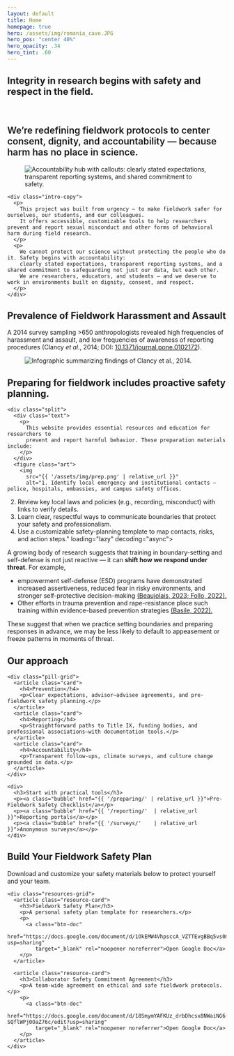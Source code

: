 ```yaml
---
layout: default
title: Home
homepage: true
hero: /assets/img/romania_cave.JPG
hero_pos: "center 40%"
hero_opacity: .34
hero_tint: .60
---
```


<!-- 1) Intro – plain background -->
<section class="section intro">
  <div class="intro-title">
    <h1><strong>Integrity in research begins with safety and respect in the field.</strong></h1>
<br>
    <h2 style="font-weight:600;">
      We’re redefining fieldwork protocols to center consent, dignity, and accountability — because harm has no place in science.
    </h2>
  </div>

  <div class="intro-row">
    <figure class="intro-graphic">
      <img
        src="{{ '/assets/img/accountability.png' | relative_url }}"
        alt="Accountability hub with callouts: clearly stated expectations, transparent reporting systems, and shared commitment to safety."
        loading="lazy" decoding="async" fetchpriority="low">
    </figure>

    <div class="intro-copy">
      <p>
        This project was built from urgency — to make fieldwork safer for ourselves, our students, and our colleagues.
        It offers accessible, customizable tools to help researchers prevent and report sexual misconduct and other forms of behavioral harm during field research.
      </p>
      <p>
        We cannot protect our science without protecting the people who do it. Safety begins with accountability:
        clearly stated expectations, transparent reporting systems, and a shared commitment to safeguarding not just our data, but each other.
        We are researchers, educators, and students — and we deserve to work in environments built on dignity, consent, and respect.
      </p>
    </div>
  </div>
</section>

<!-- 2) PREVALENCE — shared split -->
<section class="section">
<h2 class="pillhead pill--orange pill--clip-left">Prevalence of Fieldwork Harassment and Assault
</h2>
  <div class="split">
    <div class="text">
       <p>A 2014 survey sampling &gt;650 anthropologists revealed high frequencies of harassment and assault, and low frequencies of awareness of reporting procedures (Clancy <em>et&nbsp;al.</em>, 2014; DOI: <a href="https://doi.org/10.1371/journal.pone.0102172">10.1371/journal.pone.0102172</a>).</p>
    </div>
    <figure class="art">
      <img
        src="{{ '/assets/img/prevalencegraphic.png' | relative_url }}"
        alt="Infographic summarizing findings of Clancy et al., 2014."
        loading="lazy" decoding="async">
    </figure>
  </div>
</section>

<!-- 3) PREPARING — pillband -->
<section class="pillband pill--soil pill--clip-right">
  <div class="section">
    <h2>Preparing for fieldwork includes proactive safety planning.</h2>

    <div class="split">
      <div class="text">
        <p>
          This website provides essential resources and education for researchers to
          prevent and report harmful behavior. These preparation materials include:
        </p>
      </div>
      <figure class="art">
        <img
          src="{{ '/assets/img/prep.png' | relative_url }}"
          alt="1. Identify local emergency and institutional contacts — police, hospitals, embassies, and campus safety offices.
2. Review key local laws and policies (e.g., recording, misconduct) with links to verify details.
3. Learn clear, respectful ways to communicate boundaries that protect your safety and professionalism.
4. Use a customizable safety-planning template to map contacts, risks, and action steps."
          loading="lazy" decoding="async">
      </figure>
    </div>
  </div>
</section>

<!-- move the narrative copy OUTSIDE the pillband -->
<section class="section">
  <p>
    A growing body of research suggests that training in boundary-setting and self-defense is
    not just reactive — it can <strong>shift how we respond under threat</strong>. For example,
  </p>
  <ul>
    <li>empowerment self-defense (ESD) programs have demonstrated increased assertiveness, reduced fear in risky environments, and stronger self-protective decision-making <a href="https://doi.org/10.1177/08862605221082734">(Beaujolais, 2023; </a><a href="https://doi.org/10.33043/SSWJ.2.1.63-76">Follo, 2022).</a></li>
    <li>Other efforts in trauma prevention and rape-resistance place such training within evidence-based prevention strategies <a href="https://doi.org/10.1080/10926771.2022.2046224">(Basile, 2022).</a></li>
  </ul>
  <p>
    These suggest that when we practice setting boundaries and preparing responses in advance,
    we may be less likely to default to appeasement or freeze patterns in moments of threat.
  </p>
</section>

<!-- 4) OUR APPROACH — consistent grid utility -->
<section class="pillband pill--slate pill--clip-left">
  <div class="section">
    <h2>Our approach</h2>

    <div class="pill-grid">
      <article class="card">
        <h4>Prevention</h4>
        <p>Clear expectations, advisor–advisee agreements, and pre-fieldwork safety planning.</p>
      </article>
      <article class="card">
        <h4>Reporting</h4>
        <p>Straightforward paths to Title IX, funding bodies, and professional associations—with documentation tools.</p>
      </article>
      <article class="card">
        <h4>Accountability</h4>
        <p>Transparent follow-ups, climate surveys, and culture change grounded in data.</p>
      </article>
    </div>

    <div>
      <h3>Start with practical tools</h3>
      <p><a class="bubble" href="{{ '/preparing/' | relative_url }}">Pre-Fieldwork Safety Checklist</a></p>
      <p><a class="bubble" href="{{ '/reporting/'  | relative_url }}">Reporting portals</a></p>
      <p><a class="bubble" href="{{ '/surveys/'    | relative_url }}">Anonymous surveys</a></p>
    </div>
  </div>
</section>

<!-- 5) RESOURCES — circular cards -->
<section class="pillband pill--sage pill--clip-right">
  <div class="section resources">
    <h2>Build Your Fieldwork Safety Plan</h2>
    <p class="lede">Download and customize your safety materials below to protect yourself and your team.</p>

    <div class="resources-grid">
      <article class="resource-card">
        <h3>Fieldwork Safety Plan</h3>
        <p>A personal safety plan template for researchers.</p>
        <p>
          <a class="btn-doc"
             href="https://docs.google.com/document/d/1OkEMW4VhpsccA_VZTTEvgBBq5vs0mCOEDg9Xk6f34Ss/edit?usp=sharing"
             target="_blank" rel="noopener noreferrer">Open Google Doc</a>
        </p>
      </article>

      <article class="resource-card">
        <h3>Collaborator Safety Commitment Agreement</h3>
        <p>A team-wide agreement on ethical and safe fieldwork protocols.</p>
        <p>
          <a class="btn-doc"
             href="https://docs.google.com/document/d/18SmymYAFKUz_drbDhcsx8NWaiNG6-SQflWPj0OaZ76c/edit?usp=sharing"
             target="_blank" rel="noopener noreferrer">Open Google Doc</a>
        </p>
      </article>
    </div>
  </div>
</section>
